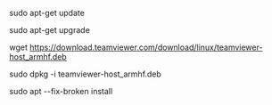 
sudo apt-get update

sudo apt-get upgrade

wget https://download.teamviewer.com/download/linux/teamviewer-host_armhf.deb

sudo dpkg -i teamviewer-host_armhf.deb

sudo apt  --fix-broken  install
